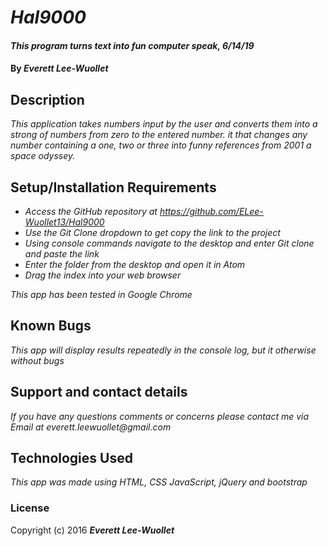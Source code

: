 # _Hal9000_

#### _This program turns text into fun computer speak, 6/14/19_

#### By _**Everett Lee-Wuollet**_

## Description

_This application takes numbers input by the user and converts them into a strong of numbers from zero to the entered number. it that changes any number containing a one, two or three into funny references from 2001 a space odyssey._

## Setup/Installation Requirements

* _Access the GitHub repository at https://github.com/ELee-Wuollet13/Hal9000_
* _Use the Git Clone dropdown to get copy the link to the project_
* _Using console commands navigate to the desktop and enter Git clone and paste the link_
* _Enter the folder from the desktop and open it in Atom_
* _Drag the index into your web browser_

_This app has been tested in Google Chrome_

## Known Bugs

_This app will display results repeatedly in the console log, but it otherwise without bugs_

## Support and contact details

_If you have any questions comments or concerns please contact me via Email at everett.leewuollet@gmail.com_

## Technologies Used

_This app was made using HTML, CSS JavaScript, jQuery and bootstrap_

### License


Copyright (c) 2016 **_Everett Lee-Wuollet_**
